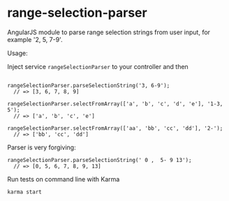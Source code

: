 range-selection-parser
======================

AngularJS module to parse range selection strings from user input, for example '2, 5, 7-9'.


Usage:

Inject service ```rangeSelectionParser``` to your controller and then

```

rangeSelectionParser.parseSelectionString('3, 6-9');
  // => [3, 6, 7, 8, 9]

rangeSelectionParser.selectFromArray(['a', 'b', 'c', 'd', 'e'], '1-3, 5');
  // => ['a', 'b', 'c', 'e']

rangeSelectionParser.selectFromArray(['aa', 'bb', 'cc', 'dd'], '2-');
  // => ['bb', 'cc', 'dd']
```

Parser is very forgiving:

```
rangeSelectionParser.parseSelectionString(' 0 ,  5- 9 13');
  // => [0, 5, 6, 7, 8, 9, 13]
```

Run tests on command line with Karma

```
karma start
```


